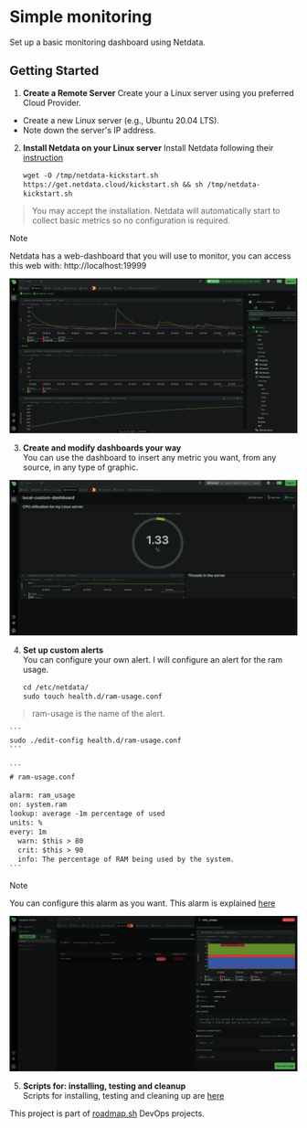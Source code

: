 # Simple monitoring
Set up a basic monitoring dashboard using Netdata.

## Getting Started
1. **Create a Remote Server**
Create your a Linux server using you preferred Cloud Provider.

- Create a new Linux server (e.g., Ubuntu 20.04 LTS).
- Note down the server's IP address.

2. **Install Netdata on your Linux server**
Install Netdata following their [instruction](https://learn.netdata.cloud/docs/netdata-agent/installation/linux/)
    ```
    wget -O /tmp/netdata-kickstart.sh https://get.netdata.cloud/kickstart.sh && sh /tmp/netdata-kickstart.sh
    ```

> You may accept the installation. Netdata will automatically start to collect basic metrics so no configuration is required.

> [!NOTE]
> Netdata has a web-dashboard that you will use to monitor, you can access this web with: http://localhost:19999

![Netdata Dashboard](./imgs/dashboard.png)

3. **Create and modify dashboards your way**  
You can use the dashboard to insert any metric you want, from any source, in any type of graphic.

![Netdata Dashboard with custom metrics](./imgs/dashboard-with-custom-metrics.png)

4. **Set up custom alerts**  
You can configure your own alert. I will configure an alert for the ram usage.
    ```
    cd /etc/netdata/
    sudo touch health.d/ram-usage.conf
    ```

> ram-usage is the name of the alert.

    ```
    sudo ./edit-config health.d/ram-usage.conf
    ```

    ```
    # ram-usage.conf

    alarm: ram_usage
    on: system.ram
    lookup: average -1m percentage of used
    units: %
    every: 1m
      warn: $this > 80
      crit: $this > 90
      info: The percentage of RAM being used by the system.
    ```

> [!NOTE]
> You can configure this alarm as you want. This alarm is explained [here](https://learn.netdata.cloud/docs/alerts-&-notifications/alert-configuration-reference)

![Custom RAM metric](./imgs/custom-alert.png)


5. **Scripts for: installing, testing and cleanup**  
Scripts for installing, testing and cleaning up are [here](https://github.com/dottox/roadmap.sh-devops/tree/main/beginner-projects/simple-monitoring/scripts)


This project is part of [roadmap.sh](https://roadmap.sh/projects/simple-monitoring-dashboard) DevOps projects.